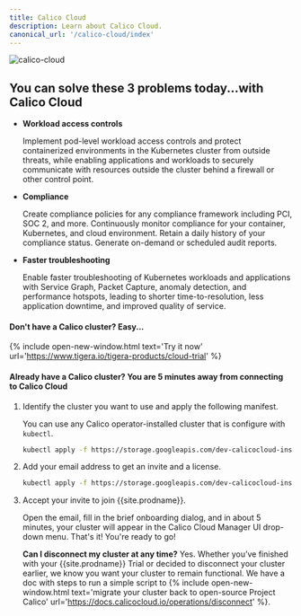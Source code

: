 ```yaml
---
title: Calico Cloud
description: Learn about Calico Cloud.
canonical_url: '/calico-cloud/index'
---
```


![calico-cloud]({{site.baseurl}}/images/calico-cloud-small.png)

## You can solve these 3 problems today...with Calico Cloud

- **Workload access controls**

    Implement pod-level workload access controls and protect containerized environments in the Kubernetes cluster from outside threats, while enabling applications and workloads to securely communicate with resources outside the cluster behind a firewall or other control point.

- **Compliance**

    Create compliance policies for any compliance framework including PCI, SOC 2, and more. Continuously monitor compliance for your container, Kubernetes, and cloud environment. Retain a daily history of your compliance status. Generate on-demand or scheduled audit reports.

- **Faster troubleshooting**

    Enable faster troubleshooting of Kubernetes workloads and applications with Service Graph, Packet Capture, anomaly detection, and performance hotspots, leading to shorter time-to-resolution, less application downtime, and improved quality of service.

#### Don't have a Calico cluster? Easy...

{% include open-new-window.html text='Try it now' url='https://www.tigera.io/tigera-products/cloud-trial' %}

#### Already have a Calico cluster? You are **5 minutes** away from connecting to Calico Cloud

1. Identify the cluster you want to use and apply the following manifest.

   You can use any Calico operator-installed cluster that is configure with `kubectl`.

   ```bash
   kubectl apply -f https://storage.googleapis.com/dev-calicocloud-installer/manifests/cc-operator/latest/deploy.yaml
   ```

1. Add your email address to get an invite and a license.

   ```bash
   kubectl apply -f https://storage.googleapis.com/dev-calicocloud-installer/manifests/cc-operator/latest/deploy.yaml
   ```

1. Accept your invite to join {{site.prodname}}.

    Open the email, fill in the brief onboarding dialog, and in about 5 minutes, your cluster will appear in the Calico Cloud Manager UI drop-down menu. That's it! You're ready to go!

    **Can I disconnect my cluster at any time?** Yes. Whether you’ve finished with your {{site.prodname}} Trial or decided to disconnect your cluster earlier, we know you want your cluster to remain functional. We have a doc with steps to run a simple script to {% include open-new-window.html text='migrate your cluster back to open-source Project Calico' url='https://docs.calicocloud.io/operations/disconnect' %}.
